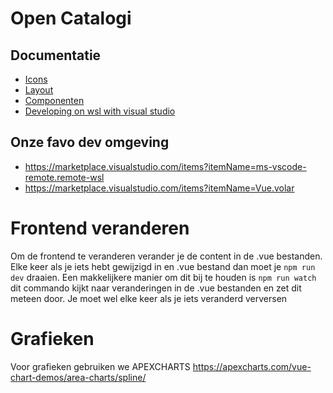 # Open Catalogi

## Documentatie

- [Icons](https://pictogrammers.com/library/mdi/)
- [Layout](https://docs.nextcloud.com/server/latest/developer_manual/design/layout.html)
- [Componenten](https://nextcloud-vue-components.netlify.app/)
- [Developing on wsl with visual studio](https://code.visualstudio.com/docs/remote/wsl)

## Onze favo dev omgeving

- https://marketplace.visualstudio.com/items?itemName=ms-vscode-remote.remote-wsl
- https://marketplace.visualstudio.com/items?itemName=Vue.volar

# Frontend veranderen
Om de frontend te veranderen verander je de content in de .vue bestanden.
Elke keer als je iets hebt gewijzigd in en .vue bestand dan moet je `npm run dev` draaien. Een makkelijkere manier om dit bij te houden is `npm run watch` dit commando kijkt naar veranderingen in de .vue bestanden en zet dit meteen door.
Je moet wel elke keer als je iets veranderd verversen

# Grafieken
Voor grafieken gebruiken we APEXCHARTS
https://apexcharts.com/vue-chart-demos/area-charts/spline/